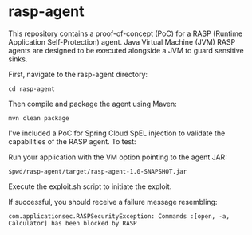 # rasp-agent

This repository contains a proof-of-concept (PoC) for a RASP (Runtime Application Self-Protection) agent. Java Virtual Machine (JVM) RASP agents are designed to be executed alongside a JVM to guard sensitive sinks.

First, navigate to the rasp-agent directory:

```
cd rasp-agent
```

Then compile and package the agent using Maven:

```
mvn clean package
```

I've included a PoC for Spring Cloud SpEL injection to validate the capabilities of the RASP agent.
To test:

Run your application with the VM option pointing to the agent JAR:

```
$pwd/rasp-agent/target/rasp-agent-1.0-SNAPSHOT.jar
```
Execute the exploit.sh script to initiate the exploit.

If successful, you should receive a failure message resembling:

```
com.applicationsec.RASPSecurityException: Commands :[open, -a, Calculator] has been blocked by RASP
```
